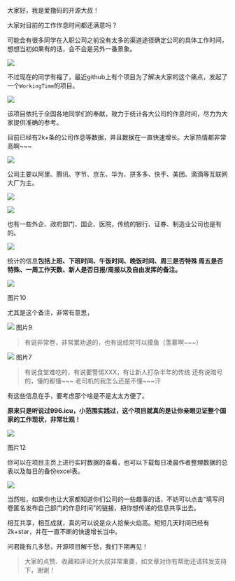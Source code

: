 大家好，我是爱撸码的开源大叔！

大家对目前的工作作息时间都还满意吗？

可能会有很多同学在入职公司之前没有太多的渠道途径确定公司的具体工作时间，想想当初如果有的话，会不会是另外一番景象。

![](https://files.mdnice.com/user/20902/6b901e59-7451-4be6-b846-d02561f3617e.jpg)


不过现在的同学有福了，最近github上有个项目为了解决大家的这个痛点，发起了一个`WorkingTime`的项目。


![](https://files.mdnice.com/user/20902/e7cec02d-7266-4275-bd85-07a59637d074.jpg)

该项目依托于全国各地同学们的奉献，致力于统计各大公司的作息时间，尽力为大家提供准确的参考。

目前已经有2k+条的公司作息等数据，并且数据在一直快速增长。大家热情都非常高啊~~~


![](https://files.mdnice.com/user/20902/52b3e935-1971-41ee-9e02-43fedc733a89.jpg)


公司主要以阿里、腾讯、字节、京东、华为、拼多多、快手、美团、滴滴等互联网大厂为主。


![](https://files.mdnice.com/user/20902/e59cff3e-f6f8-4d29-88d4-b33786c552f0.jpg)


![](https://files.mdnice.com/user/20902/d06c5c2d-f534-45ac-9335-ff956284cfe8.jpg)


也有一些外企、政府部门、国企、医院，传统的银行、证券、制造业公司也是有的。


![](https://files.mdnice.com/user/20902/f4a997eb-3eb0-46df-b8cb-7d28c2e62c81.jpg)


统计的信息**包括上班、下班时间、午饭时间、晚饭时间、周三是否特殊	周五是否特殊、一周工作天数、新人是否日报/周报以及自由发挥的备注。**


![](https://files.mdnice.com/user/20902/d0680e35-7203-44d3-8fae-ac0cae00e8d1.jpg)

图片10

尤其是这个备注，非常有意思，


![](https://files.mdnice.com/user/20902/b90748f9-4176-41f1-bec5-82cb3d02e30b.jpg)
图片9

> 有说非常卷，非常累劝退的，也有说经常可以摸鱼（羡慕啊~~~）


![](https://files.mdnice.com/user/20902/36bca16d-4bd7-4a90-a45f-6c4762caf1e5.jpg)
图片7

> 有说食堂难吃的，有说要警惕XXX，有让新人打杂半年的传统
还有说暗号的，懂的都懂~~~ 老司机的我怎么还是不懂~~~汗



有这些信息在手，要考虑那个啥是不是太太方便了。


**原来只是听说过996.icu，小范围实践过，这个项目就真的是让你亲眼见证整个国家的工作现状，非常壮观！**


![](https://files.mdnice.com/user/20902/ddadf283-3907-4e80-9415-f768803e56c5.jpg)

图片12

你可以在项目主页上进行实时数据的查看，也可以下载每日凌晨作者整理数据的总表以及每日的备份excel表。


![](https://files.mdnice.com/user/20902/b0114c3a-8ce2-4639-855c-256a942e0d34.jpg)


当然啦，如果你也让大家都知道你们公司的一些趣事的话，不妨可以点击“填写问卷匿名发布自己部门的作息时间”的链接，把你想传递的信息共享出去。


相互共享，相互成就，真的可以说是众人拾柴火焰高。短短几天时间已经有2k+star，并在一直不断的快速增长当中。


问君能有几多愁，开源项目解千愁，我们下期再见！

> 大家的点赞、收藏和评论对大叔非常重要，如文章对你有帮助还请转发支持下，谢谢！




